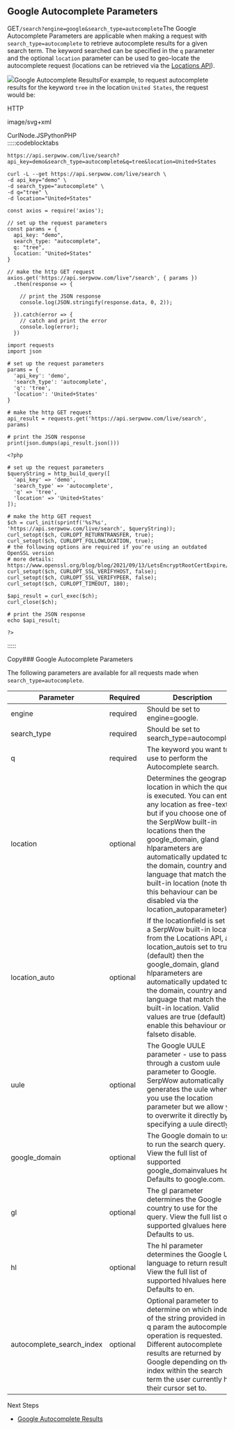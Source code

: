 Google Autocomplete Parameters
------------------------------

GET`/search?engine=google&search_type=autocomplete`The Google Autocomplete Parameters are applicable when making a request with `search_type=autocomplete` to retrieve autocomplete results for a given search term. The keyword searched can be specified in the `q` parameter and the optional `location` parameter can be used to geo-locate the autocomplete request (locations can be retrieved via the [Locations API](/docs/locations-api/overview)).

![](https://apiimages.imgix.net/serpwow/images/png/docs/autocomplete.png?auto=format&ixlib=react-9.5.1-beta.1&w=600)Google Autocomplete ResultsFor example, to request autocomplete results for the keyword `tree` in the location `United States`, the request would be:



HTTP



image/svg+xml
































CurlNode.JSPythonPHP  
:::::codeblocktabs


```
https://api.serpwow.com/live/search?api_key=demo&search_type=autocomplete&q=tree&location=United+States
```

```
curl -L --get https://api.serpwow.com/live/search \
-d api_key="demo" \
-d search_type="autocomplete" \
-d q="tree" \
-d location="United+States"
```

```
const axios = require('axios');

// set up the request parameters
const params = {
  api_key: "demo",
  search_type: "autocomplete",
  q: "tree",
  location: "United+States"
}

// make the http GET request
axios.get('https://api.serpwow.com/live"/search', { params })
  .then(response => {

    // print the JSON response
    console.log(JSON.stringify(response.data, 0, 2));

  }).catch(error => {
    // catch and print the error
    console.log(error);
  })
```

```
import requests
import json

# set up the request parameters
params = {
  'api_key': 'demo',
  'search_type': 'autocomplete',
  'q': 'tree',
  'location': 'United+States'
}

# make the http GET request
api_result = requests.get('https://api.serpwow.com/live/search', params)

# print the JSON response
print(json.dumps(api_result.json()))
```

```
<?php
      
# set up the request parameters
$queryString = http_build_query([
  'api_key' => 'demo',
  'search_type' => 'autocomplete',
  'q' => 'tree',
  'location' => 'United+States'
]);

# make the http GET request
$ch = curl_init(sprintf('%s?%s', 'https://api.serpwow.com/live/search', $queryString));
curl_setopt($ch, CURLOPT_RETURNTRANSFER, true);
curl_setopt($ch, CURLOPT_FOLLOWLOCATION, true);
# the following options are required if you're using an outdated OpenSSL version
# more details: https://www.openssl.org/blog/blog/2021/09/13/LetsEncryptRootCertExpire/
curl_setopt($ch, CURLOPT_SSL_VERIFYHOST, false);
curl_setopt($ch, CURLOPT_SSL_VERIFYPEER, false);
curl_setopt($ch, CURLOPT_TIMEOUT, 180);

$api_result = curl_exec($ch);
curl_close($ch);

# print the JSON response
echo $api_result;

?>
```
  
:::::

Copy### Google Autocomplete Parameters

The following parameters are available for all requests made when `search_type=autocomplete`.

| Parameter | Required | Description |
| --- | --- | --- |
| engine | required | Should be set to engine=google. |
| search\_type | required | Should be set to search\_type=autocomplete. |
| q | required | The keyword you want to use to perform the Autocomplete search. |
| location | optional | Determines the geographic location in which the query is executed. You can enter any location as free-text, but if you choose one of the SerpWow built-in locations then the google\_domain, gland hlparameters are automatically updated to the domain, country and language that match the built-in location (note that this behaviour can be disabled via the location\_autoparameter). |
| location\_auto | optional | If the locationfield is set to a SerpWow built-in location from the Locations API, and location\_autois set to true (default) then the google\_domain, gland hlparameters are automatically updated to the domain, country and language that match the built-in location. Valid values are true (default) to enable this behaviour or falseto disable. |
| uule | optional | The Google UULE parameter - use to pass through a custom uule parameter to Google. SerpWow automatically generates the uule when you use the location parameter but we allow you to overwrite it directly by specifying a uule directly. |
| google\_domain | optional | The Google domain to use to run the search query. View the full list of supported google\_domainvalues here. Defaults to google.com. |
| gl | optional | The gl parameter determines the Google country to use for the query. View the full list of supported glvalues here. Defaults to us. |
| hl | optional | The hl parameter determines the Google UI language to return results. View the full list of supported hlvalues here. Defaults to en. |
| autocomplete\_search\_index | optional | Optional parameter to determine on which index of the string provided in the q param the autocomplete operation is requested. Different autocomplete results are returned by Google depending on the index within the search term the user currently has their cursor set to. |
Next Steps

* [Google Autocomplete Results](/docs/search-api/results/google/autocomplete)
